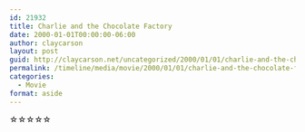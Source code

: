 ```yaml
---
id: 21932
title: Charlie and the Chocolate Factory
date: 2000-01-01T00:00:00-06:00
author: claycarson
layout: post
guid: http://claycarson.net/uncategorized/2000/01/01/charlie-and-the-chocolate-factory/
permalink: /timeline/media/movie/2000/01/01/charlie-and-the-chocolate-factory/
categories:
  - Movie
format: aside
---
```

<div class="media-details"></div>

<div class="media-creator"></div>

<div class="media-rating">☆☆☆☆☆</div>